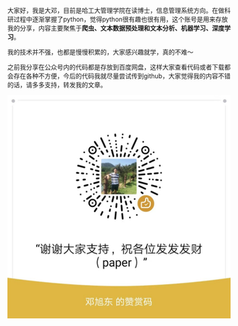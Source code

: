大家好，我是大邓，目前是哈工大管理学院在读博士，信息管理系统方向。在做科研过程中逐渐掌握了python，觉得python很有趣也很有用，这个账号是用来存放我的分享，内容主要聚焦于**爬虫、文本数据预处理和文本分析、机器学习、深度学习**。

我的技术并不强，也都是慢慢积累的，大家感兴趣就学，真的不难～

之前我分享在公众号内的代码都是存放到百度网盘，这样大家查看代码或者下载都会存在各种不方便，今后的代码我就尽量尝试传到github，大家觉得我的内容不错的话，请多多支持，转发我的文章。

![](img/赞赏吗.jpg)